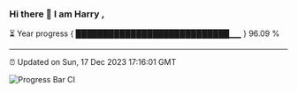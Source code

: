### Hi there 👋 I am Harry , 

⏳ Year progress { ████████████████████████████▁▁ } 96.09 %

---

⏰ Updated on Sun, 17 Dec 2023 17:16:01 GMT

![Progress Bar CI](https://github.com/duykhang68/duykhang68/workflows/Progress%20Bar%20CI/badge.svg)
